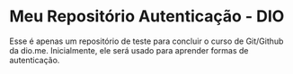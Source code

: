 # Meu Repositório Autenticação - DIO

Esse é apenas um repositório de teste para concluir o curso de Git/Github da dio.me. Inicialmente, ele será usado para aprender formas de autenticação.
